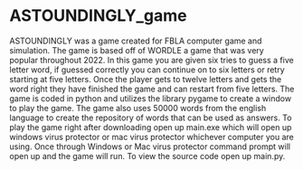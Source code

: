 # ASTOUNDINGLY_game
ASTOUNDINGLY was a game created for FBLA computer game and simulation. The game is based off of WORDLE a game that was very popular throughout 2022. In this game you are given six tries to guess a five letter word, if guessed correctly you can continue on to six letters or retry starting at five letters. Once the player gets to twelve letters and gets the word right they have finished the game and can restart from five letters. The game is coded in python and utilizes the library pygame to create a window to play the game. The game also uses 50000 words from the english language to create the repository of words that can be used as answers.
To play the game right after downloading open up main.exe which will open up windows virus protector or mac virus protector whichever computer you are using. Once through Windows or Mac virus protector command prompt will open up and the game will run. To view the source code open up main.py.
